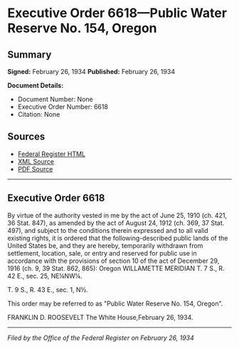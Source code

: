 # Executive Order 6618—Public Water Reserve No. 154, Oregon

## Summary

**Signed:** February 26, 1934
**Published:** February 26, 1934

**Document Details:**
- Document Number: None
- Executive Order Number: 6618
- Citation: None

## Sources
- [Federal Register HTML](https://www.presidency.ucsb.edu/documents/executive-order-6618-public-water-reserve-no-154-oregon)
- [XML Source](None)
- [PDF Source](None)

---

## Executive Order 6618

By virtue of the authority vested in me by the act of June 25, 1910 (ch. 421, 36 Stat. 847), as amended by the act of August 24, 1912 (ch. 369, 37 Stat. 497), and subject to the conditions therein expressed and to all valid existing rights, it is ordered that the following-described public lands of the United States be, and they are hereby, temporarily withdrawn from settlement, location, sale, or entry and reserved for public use in accordance with the provisions of section 10 of the act of December 29, 1916 (ch. 9, 39 Stat. 862, 865):
Oregon
WILLAMETTE MERIDIAN
T. 7 S., R. 42 E., sec. 25, NE¼NW¼.

T. 9 S., R. 43 E., sec. 1, N½.

This order may be referred to as "Public Water Reserve No. 154, Oregon".

FRANKLIN D. ROOSEVELT
The White House,February 26, 1934.

---

*Filed by the Office of the Federal Register on February 26, 1934*
